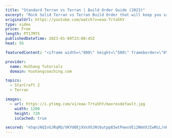 ```yaml
---
title: "Standard Terran vs Terran | Build Order Guide (2023)"
excerpt: "Rock Solid Terran vs Terran Build Order that will keep you safe early game & allow you to build a large economy without dieing too easily. It's not the easiest build order, but it's worth learning with how powerful it is in this matchup!  Standard Terran vs Terran | Build Order Guide (2023) #terran"
originalUrl: https://youtube.com/watch?v=eaa-Trta5hY
type: video
price: Free
length: PT17M7S
publishedDateTime: 2023-01-09T23:08:45Z
heat: 56

featuredContent: "<iframe width=\"800\" height=\"500\" frameborder=\"0\" src=\"https://www.youtube.com/embed/eaa-Trta5hY\" allow=\"accelerometer; autoplay; encrypted-media; gyroscope; picture-in-picture\" allowfullscreen></iframe>"

provider:
  name: HuShang Tutorials
  domain: hushangcoaching.com

topics:
  - StarCraft 2
  - Terran

images:
  - url: https://i.ytimg.com/vi/eaa-Trta5hY/maxresdefault.jpg
    width: 1280
    height: 720
    isCached: true

secured: "eSqnJAQIvGJRqRQ/VKYU0EjXVxXhJNt6utpp83wtPewsVEi2NmVXJIwMiL/nHFqwosVo6ceFixfDjTbPZ/DV9Qd7FZShDrDc7IdOy2UGU+xs9J2sv73Fr9Q0ft3/G35dVJShenhR2EnC8grol6JdQyIu2CufR+K9EEFbzdDqDU4SSJm5H4uLm5ornp3mr686au11MKB2W7iFYaanvC5asN4k/nznJsCUYdDg4v91/nz99rCUn2VVGt7adugqI/VVE62xivCxHOHJc1KCyMXdZYV+ZXxHyL+kfqHqEyEmvMOfCptTs6uPARnDxoWPF81mTxDUeJg2Cs6SUTTKSIIbB3WJWq24+hJeAPkETc6SAiheJg8xkqjtBU3ziAi7IWtyxf2jlLivIgunIRLsDo29VyrovzXeLi5TWJlPCdfuMXA=;6W0SiX8VHgiOZKmJlma3cA=="
---
```


